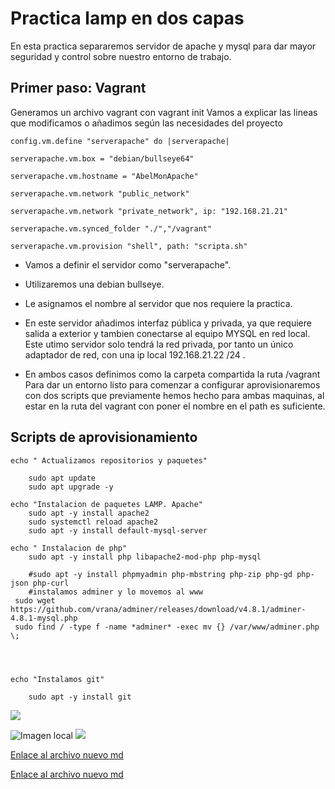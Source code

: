# Practica lamp en dos capas
En esta practica separaremos servidor de apache y mysql para dar mayor seguridad y control sobre nuestro entorno de trabajo.

## Primer paso: Vagrant
Generamos un archivo vagrant con vagrant init
Vamos a explicar las lineas que modificamos o añadimos según las necesidades del proyecto


    config.vm.define "serverapache" do |serverapache|

    serverapache.vm.box = "debian/bullseye64"

    serverapache.vm.hostname = "AbelMonApache"

    serverapache.vm.network "public_network"

    serverapache.vm.network "private_network", ip: "192.168.21.21"

    serverapache.vm.synced_folder "./","/vagrant"

    serverapache.vm.provision "shell", path: "scripta.sh"


* Vamos a definir el servidor como "serverapache". 

* Utilizaremos una debian bullseye.
* Le asignamos el nombre al servidor que nos requiere la practica. 
* En este servidor añadimos interfaz pública y privada, ya que requiere salida a exterior y tambien conectarse al equipo MYSQL en red local. Este utimo servidor solo tendrá la red privada, por tanto un único adaptador de red, con una ip local 192.168.21.22 /24 .
* En ambos casos definimos como la carpeta compartida la ruta /vagrant
Para dar un entorno listo para comenzar a configurar aprovisionaremos con dos scripts que previamente hemos hecho para ambas maquinas, al estar en la ruta del vagrant con poner el nombre en el path es suficiente.


## Scripts de aprovisionamiento
```
echo " Actualizamos repositorios y paquetes"

    sudo apt update 
    sudo apt upgrade -y

echo "Instalacion de paquetes LAMP. Apache"
    sudo apt -y install apache2 
    sudo systemctl reload apache2
    sudo apt -y install default-mysql-server

echo " Instalacion de php"
    sudo apt -y install php libapache2-mod-php php-mysql

    #sudo apt -y install phpmyadmin php-mbstring php-zip php-gd php-json php-curl
    #instalamos adminer y lo movemos al www
 sudo wget https://github.com/vrana/adminer/releases/download/v4.8.1/adminer-4.8.1-mysql.php
 sudo find / -type f -name *adminer* -exec mv {} /var/www/adminer.php \; 




echo "Instalamos git"

    sudo apt -y install git
```



[![](https://turismomadrid.es/images/Portada/2017/castillo-mr-nov-art-portada-2018.jpg)](https://www.as.com/)



![Imagen local](https://github.com/abelmrd/repositorio/blob/main/images/867994_1.jpg)
![](images/867994_1.jpg)

[Enlace al archivo nuevo md](https://github.com/abelmrd/repositorio/blob/d178214b8e421dd820c5c8a696b723528a54f429/documento.md)

[Enlace al archivo nuevo md](/documento.md)
